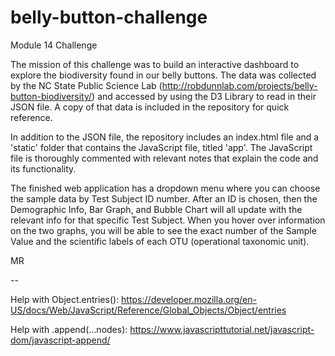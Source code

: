 # belly-button-challenge
Module 14 Challenge

The mission of this challenge was to build an interactive dashboard to explore the biodiversity found in our belly buttons. The data was collected by the NC State Public Science Lab (http://robdunnlab.com/projects/belly-button-biodiversity/) and accessed by using the D3 Library to read in their JSON file. A copy of that data is included in the repository for quick reference.

In addition to the JSON file, the repository includes an index.html file and a 'static' folder that contains the JavaScript file, titled 'app'. The JavaScript file is thoroughly commented with relevant notes that explain the code and its functionality.

The finished web application has a dropdown menu where you can choose the sample data by Test Subject ID number. After an ID is chosen, then the Demographic Info, Bar Graph, and Bubble Chart will all update with the relevant info for that specific Test Subject. When you hover over information on the two graphs, you will be able to see the exact number of the Sample Value and the scientific labels of each OTU (operational taxonomic unit).

MR

--

Help with Object.entries(): https://developer.mozilla.org/en-US/docs/Web/JavaScript/Reference/Global_Objects/Object/entries

Help with .append(...nodes): https://www.javascripttutorial.net/javascript-dom/javascript-append/